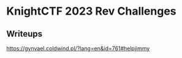# KnightCTF 2023 Rev Challenges



## Writeups
https://gynvael.coldwind.pl/?lang=en&id=761#helpjimmy
